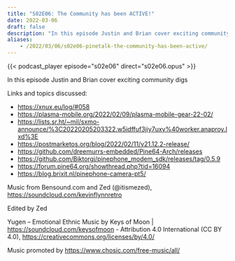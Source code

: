 ```yaml
---
title: "S02E06: The Community has been ACTIVE!"
date: 2022-03-06
draft: false
description: "In this episode Justin and Brian cover exciting community digs"
aliases:
    - /2022/03/06/s02e06-pinetalk-the-community-has-been-active/
---
```


{{< podcast_player episode="s02e06" direct="s02e06.opus" >}}

In this episode Justin and Brian cover exciting community digs

Links and topics discussed:

* https://xnux.eu/log/#058
* https://plasma-mobile.org/2022/02/09/plasma-mobile-gear-22-02/
* https://lists.sr.ht/~mil/sxmo-announce/%3C20220205203322.w5idffuf3jiy7uxy%40worker.anaproy.lxd%3E
* https://postmarketos.org/blog/2022/02/11/v21.12.2-release/
* https://github.com/dreemurrs-embedded/Pine64-Arch/releases
* https://github.com/Biktorgj/pinephone_modem_sdk/releases/tag/0.5.9
* https://forum.pine64.org/showthread.php?tid=16094
* https://blog.brixit.nl/pinephone-camera-pt5/

Music from Bensound.com and Zed (@itismezed), https://soundcloud.com/kevinflynnretro

Edited by Zed

Yugen – Emotional Ethnic Music by Keys of Moon | https://soundcloud.com/keysofmoon - Attribution 4.0 International (CC BY 4.0), https://creativecommons.org/licenses/by/4.0/

Music promoted by https://www.chosic.com/free-music/all/
